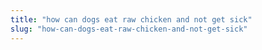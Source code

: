 ```yaml
---
title: "how can dogs eat raw chicken and not get sick"
slug: "how-can-dogs-eat-raw-chicken-and-not-get-sick"
---
```


